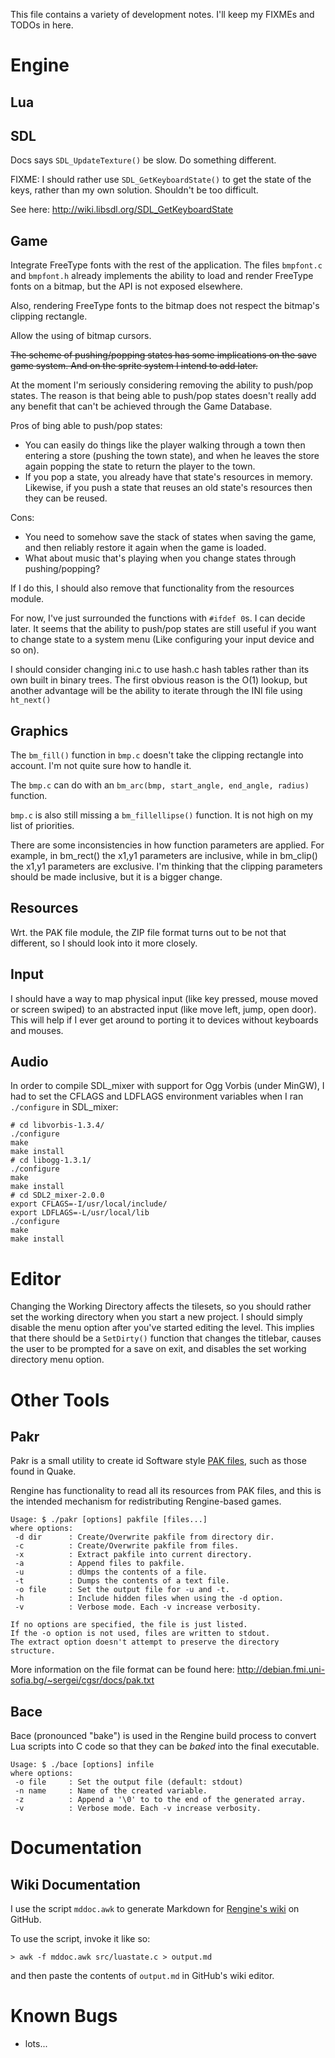 This file contains a variety of development notes. I'll keep my FIXMEs
and TODOs in here.

# Engine

## Lua

## SDL

Docs says `SDL_UpdateTexture()` be slow. Do something different.

FIXME: I should rather use `SDL_GetKeyboardState()` to get the state of
the keys, rather than my own solution. Shouldn't be too difficult.

See here: http://wiki.libsdl.org/SDL_GetKeyboardState

## Game

Integrate FreeType fonts with the rest of the application. The files `bmpfont.c`
and `bmpfont.h` already implements the ability to load and render FreeType fonts
on a bitmap, but the API is not exposed elsewhere.

Also, rendering FreeType fonts to the bitmap does not respect the bitmap's
clipping rectangle.

Allow the using of bitmap cursors.

~~The scheme of pushing/popping states has some implications on the
save game system. And on the sprite system I intend to add later.~~

At the moment I'm seriously considering removing the ability to push/pop
states. The reason is that being able to push/pop states doesn't really 
add any benefit that can't be achieved through the Game Database.

Pros of bing able to push/pop states:
* You can easily do things like the player walking through a town then 
entering a store (pushing the town state), and when he leaves the store
again popping the state to return the player to the town.
* If you pop a state, you already have that state's resources in memory.
Likewise, if you push a state that reuses an old state's resources then
they can be reused.

Cons:
* You need to somehow save the stack of states when saving the game, and
then reliably restore it again when the game is loaded.
* What about music that's playing when you change states through 
pushing/popping?

If I do this, I should also remove that functionality from the resources
module.

For now, I've just surrounded the functions with `#ifdef 0`s. I can decide
later. It seems that the ability to push/pop states are still useful if you
want to change state to a system menu (Like configuring your input device
and so on).

I should consider changing ini.c to use hash.c hash tables rather than its
own built in binary trees. The first obvious reason is the O(1) lookup, but
another advantage will be the ability to iterate through the INI file using
`ht_next()`

## Graphics

The `bm_fill()` function in `bmp.c` doesn't take the clipping rectangle
into account. I'm not quite sure how to handle it.

The `bmp.c` can do with an `bm_arc(bmp, start_angle, end_angle, radius)`
function.

`bmp.c` is also still missing a `bm_fillellipse()` function. It is not
high on my list of priorities.

There are some inconsistencies in how function parameters are applied. For
example, in bm_rect() the x1,y1 parameters are inclusive, while in bm_clip() 
the x1,y1 parameters are exclusive. I'm thinking that the clipping parameters
should be made inclusive, but it is a bigger change.

## Resources

Wrt. the PAK file module, the ZIP file format turns out to be
not that different, so I should look into it more closely.

## Input

I should have a way to map physical input
(like key pressed, mouse moved or screen swiped) to an abstracted input
(like move left, jump, open door). This will help if I ever get around
to porting it to devices without keyboards and mouses.

## Audio

In order to compile SDL_mixer with support for Ogg Vorbis (under MinGW), I 
had to set the CFLAGS and LDFLAGS environment variables when I ran `./configure`
in SDL_mixer:

	# cd libvorbis-1.3.4/
	./configure
	make
	make install
	# cd libogg-1.3.1/
	./configure
	make
	make install
	# cd SDL2_mixer-2.0.0
	export CFLAGS=-I/usr/local/include/
	export LDFLAGS=-L/usr/local/lib
	./configure
	make
	make install

# Editor

Changing the Working Directory affects the tilesets, so you should rather
set the working directory when you start a new project. I should simply
disable the menu option after you've started editing the level. This
implies that there should be a `SetDirty()` function that changes the
titlebar, causes the user to be prompted for a save on exit, and disables
the set working directory menu option.

# Other Tools

## Pakr

Pakr is a small utility to create id Software style 
[PAK files](http://en.wikipedia.org/wiki/PAK_%28file_format%29), such as 
those found in Quake.

Rengine has functionality to read all its resources from PAK files,
and this is the intended mechanism for redistributing Rengine-based games.

```
Usage: $ ./pakr [options] pakfile [files...]
where options:
 -d dir      : Create/Overwrite pakfile from directory dir.
 -c          : Create/Overwrite pakfile from files.
 -x          : Extract pakfile into current directory.
 -a          : Append files to pakfile.
 -u          : dUmps the contents of a file.
 -t          : Dumps the contents of a text file.
 -o file     : Set the output file for -u and -t.
 -h          : Include hidden files when using the -d option.
 -v          : Verbose mode. Each -v increase verbosity.

If no options are specified, the file is just listed.
If the -o option is not used, files are written to stdout.
The extract option doesn't attempt to preserve the directory structure.
```

More information on the file format can be found here:
http://debian.fmi.uni-sofia.bg/~sergei/cgsr/docs/pak.txt

## Bace

Bace (pronounced "bake") is used in the Rengine build process to 
convert Lua scripts into C code so that they can be _baked_ into the
final executable.

```
Usage: $ ./bace [options] infile
where options:
 -o file     : Set the output file (default: stdout)
 -n name     : Name of the created variable.
 -z          : Append a '\0' to to the end of the generated array.
 -v          : Verbose mode. Each -v increase verbosity.
 ```

# Documentation

## Wiki Documentation 

I use the script `mddoc.awk` to generate Markdown for 
[Rengine's wiki](https://github.com/wernsey/rengine/wiki) on GitHub.

To use the script, invoke it like so:
```
> awk -f mddoc.awk src/luastate.c > output.md
```
and then paste the contents of `output.md` in GitHub's wiki editor.

# Known Bugs

* lots...